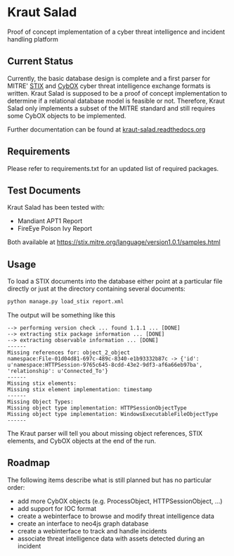 # Kraut Salad
Proof of concept implementation of a cyber threat intelligence and incident handling platform

## Current Status
Currently, the basic database design is complete and a first parser for MITRE' [STIX](https://stix.mitre.org) and [CybOX](https://cybox.mitre.org) cyber threat intelligence exchange formats is written. Kraut Salad is supposed to be a proof of concept implementation to determine if a relational database model is feasible or not. Therefore, Kraut Salad only implements a subset of the MITRE standard and still requires some CybOX objects to be implemented.

Further documentation can be found at [kraut-salad.readthedocs.org](http://kraut-salad.readthedocs.org/en/latest/)

## Requirements
Please refer to requirements.txt for an updated list of required packages.

## Test Documents
Kraut Salad has been tested with:
* Mandiant APT1 Report
* FireEye Poison Ivy Report

Both available at https://stix.mitre.org/language/version1.0.1/samples.html

## Usage
To load a STIX documents into the database either point at a particular file directly or just at the directory containing several documents:

```python
python manage.py load_stix report.xml
```

The output will be something like this
```
--> performing version check ... found 1.1.1 ... [DONE]
--> extracting stix package information ... [DONE]
--> extracting observable information ... [DONE]
------
Missing references for: object_2_object
namespace:File-01d04d81-697c-489c-8340-e1b93332b87c -> {'id': u'namespace:HTTPSession-9765c645-8cdd-43e2-9df3-af6a66eb97ba', 'relationship': u'Connected_To'} 
------
Missing stix elements:
Missing stix element implementation: timestamp
------
Missing Object Types:
Missing object type implementation: HTTPSessionObjectType
Missing object type implementation: WindowsExecutableFileObjectType
------
```

The Kraut parser will tell you about missing object references, STIX elements, and CybOX objects at the end of the run.


## Roadmap
The following items describe what is still planned but has no particular order:

* add more CybOX objects (e.g. ProcessObject, HTTPSessionObject, ...)
* add support for IOC format
* create a webinterface to browse and modify threat intelligence data
* create an interface to neo4js graph database
* create a webinterface to track and handle incidents
* associate threat intelligence data with assets detected during an incident
